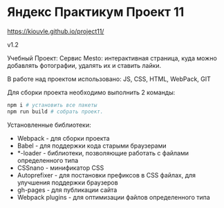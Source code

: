# Яндекс Практикум Проект 11 

https://kiouvle.github.io/project11/

v1.2

Учебный Проект: Cервис Mesto: интерактивная страница, куда можно добавлять фотографии, удалять их и ставить лайки.

В работе над проектом использовано: JS, CSS, HTML, WebPack, GIT

Для сборки проекта необходимо выполнить 2 команды:

```bash
npm i # установить все пакеты
npm run build # собрать проект.
```

Установленные библиотеки:
- Webpack - для сборки проекта
- Babel - для поддержки кода старыми браузерами
- *-loader - библиотеки, позволяющие работать с файлами определенного типа
- CSSnano - минификатор CSS
- Autoprefixer - для постановки префиксов в CSS файлах, для улучшения поддержки браузеров
- gh-pages - для публикации сайта
- Webpack plugins - для оптимизации файлов определенного типа

